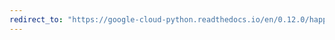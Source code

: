 ```yaml
---
redirect_to: "https://google-cloud-python.readthedocs.io/en/0.12.0/happybase-connection.html"
---
```

